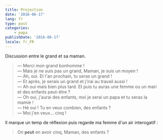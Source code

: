 ```yaml
---
title: Projection
date: '2016-06-17'
lang: fr
type: post
categories:
    - papa
publishDate: '2016-06-17'
locale: fr_FR
---
```


Discussion entre le grand et sa maman.

> — Merci mon grand bonhomme !  
> — Mais je ne suis pas un grand, Maman, je suis un moyen !  
> — Ah, oui. Et l'an prochain, tu seras un grand !  
> — Et après, je serais un grand et j'irai au travail aussi !  
> — Ah oui mais bien plus tard. Et puis tu auras une femme ou un mari et des enfants peut-être ?  
> — Oh oui, j'aurai des enfants, moi je serai un papa et tu seras la mamie !  
> — Hé oui ! Tu en veux combien, des enfants ?  
> — Moi j'en veux… cinq !

Il marque un temp de réflexion puis regarde ma femme d'un air interogatif :

> On **peut** en avoir cinq, Maman, des enfants ?

